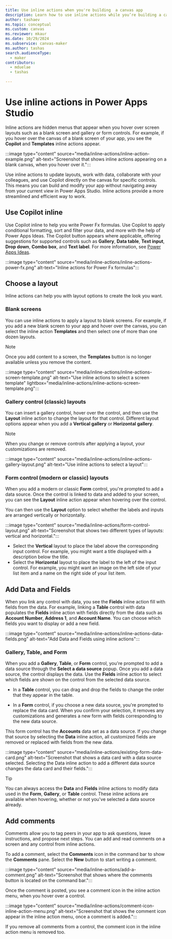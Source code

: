 ```yaml
---
title: Use inline actions when you're building  a canvas app
description: Learn how to use inline actions while you’re building a canvas app in Power Apps Studio.
author: tashaev
ms.topic: conceptual
ms.custom: canvas
ms.reviewer: mkaur
ms.date: 10/29/2024
ms.subservice: canvas-maker
ms.author: tashas
search.audienceType: 
  - maker
contributors:
  - mduelae
  - tashas
  
---
```


# Use inline actions in Power Apps Studio

Inline actions are hidden menus that appear when you hover over screen layouts such as a blank screen and gallery or form controls. For example, if you hover over the canvas of a blank screen of your app, you see the **Copilot** and **Templates** inline actions appear.

:::image type="content" source="media/inline-actions/inline-action-example.png" alt-text="Screenshot that shows inline actions appearing on a blank canvas, when you hover over it.":::

Use inline actions to update layouts, work with data, collaborate with your colleagues, and use Copilot directly on the canvas for specific controls. This means you can build and modify your app without navigating away from your current view in Power Apps Studio. Inline actions provide a more streamlined and efficient way to work.

## Use Copilot inline

Use Copilot inline to help you write Power Fx formulas. Use Copilot to apply conditional formatting, sort and filter your data, and more with the help of Power Apps Ideas. The Copilot button appears where applicable, offering suggestions for supported controls such as **Gallery**, **Data table**, **Text input**, **Drop down**, **Combo box**, and **Text label**. For more information, see [Power Apps Ideas](power-apps-ideas.md).

:::image type="content" source="media/inline-actions/inline-actions-power-fx.png" alt-text="Inline actions for Power Fx formulas":::

## Choose a layout

Inline actions can help you with layout options to create the look you want.

### Blank screens

You can use inline actions to apply a layout to blank screens. For example, if you add a new blank screen to your app and hover over the canvas, you can select the inline action **Templates** and then select one of more than one dozen layouts.

> [!NOTE]
> Once you add content to a screen, the **Templates** button is no longer available unless you remove the content.

:::image type="content" source="media/inline-actions/inline-actions-screen-template.png" alt-text="Use inline actions to select a screen template" lightbox="media/inline-actions/inline-actions-screen-template.png":::

### Gallery control (classic) layouts

You can insert a gallery control, hover over the control, and then use the **Layout** inline action to change the layout for that control. Different layout options appear when you add a **Vertical gallery** or **Horizontal gallery**.

> [!NOTE]
> When you change or remove controls after applying a layout, your customizations are removed.

:::image type="content" source="media/inline-actions/inline-actions-gallery-layout.png" alt-text="Use inline actions to select a layout":::

### Form control (modern or classic) layouts

When you add a modern or classic **Form** control, you're prompted to add a data source. Once the control is linked to data and added to your screen, you can see the **Layout** inline action appear when hovering over the control.

You can then use the **Layout** option to select whether the labels and inputs are arranged vertically or horizontally.

:::image type="content" source="media/inline-actions/form-control-layout.png" alt-text="Screenshot that shows two different types of layouts: vertical and horizontal.":::

- Select the **Vertical** layout to place the label above the corresponding input control. For example, you might want a title displayed with a description below the title.
- Select the **Horizontal** layout to place the label to the left of the input control. For example, you might want an image on the left side of your list item and a name on the right side of your list item.

## Add Data and Fields

When you link any control with data, you see the **Fields** inline action fill with fields from the data. For example, linking a **Table** control with data populates the **Fields** inline action with fields directly from the data such as **Account Number**, **Address 1**, and **Account Name**. You can choose which fields you want to display or add a new field.

:::image type="content" source="media/inline-actions/inline-actions-data-fields.png" alt-text="Add Data and Fields using inline actions":::

### Gallery, Table, and Form

 When you add a **Gallery**, **Table**, or **Form** control, you're prompted to add a data source through the **Select a data source** popup. Once you add a data source, the control displays the data. Use the **Fields** inline action to select which fields are shown on the control from the selected data source.

- In a **Table** control, you can drag and drop the fields to change the order that they appear in the table.

- In a **Form** control, if you choose a new data source, you're prompted to replace the data card. When you confirm your selection, it removes any customizations and generates a new form with fields corresponding to the new data source.

This form control has the **Accounts** data set as a data source. If you change that source by selecting the **Data** inline action, all customized fields are removed or replaced with fields from the new data.

:::image type="content" source="media/inline-actions/existing-form-data-card.png" alt-text="Screenshot that shows a data card with a data source selected. Selecting the Data inline action to add a different data source changes the data card and their fields.":::

> [!TIP]
> You can always access the **Data** and **Fields** inline actions to modify data used in the **Form**, **Gallery**, or **Table** control. These inline actions are available when hovering, whether or not you've selected a data source already.

## Add comments

Comments allow you to tag peers in your app to ask questions, leave instructions, and propose next steps. You can add and read
comments on a screen and any control from inline actions.  

To add a comment, select the **Comments** icon in the command bar to show the **Comments** pane. Select the **New** button to start writing a comment.

:::image type="content" source="media/inline-actions/add-a-comment.png" alt-text="Screenshot that shows where the comments button is located on the command bar.":::

Once the comment is posted, you see a comment icon in the inline action menu, when you hover over a control.

:::image type="content" source="media/inline-actions/comment-icon-inline-action-menu.png" alt-text="Screenshot that shows the comment icon appear in the inline action menu, once a comment is added.":::

If you remove all comments from a control, the comment icon in the inline action menu is removed too.
